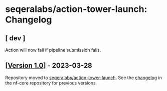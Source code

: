 # seqeralabs/action-tower-launch: Changelog

## [ dev ]

Action will now fail if pipeline submission fails.

## [[Version 1.0](https://github.com/seqeralabs/action-tower-launch/releases/tag/1.0)] - 2023-03-28

Repository moved to [seqeralabs/action-tower-launch](https://github.com/seqeralabs/action-tower-launch).
See the [changelog](https://github.com/seqeralabs/tower-action/blob/main/CHANGELOG.md) in the nf-core repository for previous versions.

